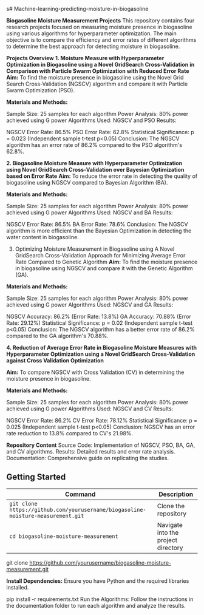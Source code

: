 s# Machine-learning-predicting-moisture-in-biogasoline

**Biogasoline Moisture Measurement Projects**
This repository contains four research projects focused on measuring moisture presence in biogasoline using various algorithms for hyperparameter optimization. The main objective is to compare the efficiency and error rates of different algorithms to determine the best approach for detecting moisture in biogasoline.

**Projects Overview**
**1. Moisture Measure with Hyperparameter Optimization in Biogasoline using a Novel GridSearch Cross-Validation in Comparison with Particle Swarm Optimization with Reduced Error Rate**
**Aim:** To find the moisture presence in biogasoline using the Novel Grid Search Cross-Validation (NGSCV) algorithm and compare it with Particle Swarm Optimization (PSO).

**Materials and Methods:**

Sample Size: 25 samples for each algorithm
Power Analysis: 80% power achieved using G power
Algorithms Used: NGSCV and PSO
Results:

NGSCV Error Rate: 86.5%
PSO Error Rate: 62.8%
Statistical Significance: p = 0.023 (Independent sample t-test p<0.05)
Conclusion: The NGSCV algorithm has an error rate of 86.2% compared to the PSO algorithm's 62.8%.

**2. Biogasoline Moisture Measure with Hyperparameter Optimization using Novel GridSearch Cross-Validation over Bayesian Optimization based on Error Rate**
**Aim:** To reduce the error rate in detecting the quality of biogasoline using NGSCV compared to Bayesian Algorithm (BA).

**Materials and Methods:**

Sample Size: 25 samples for each algorithm
Power Analysis: 80% power achieved using G power
Algorithms Used: NGSCV and BA
Results:

NGSCV Error Rate: 86.5%
BA Error Rate: 78.6%
Conclusion: The NGSCV algorithm is more efficient than the Bayesian Optimization in detecting the water content in biogasoline.

3. Optimizing Moisture Measurement in Biogasoline using A Novel GridSearch Cross-Validation Approach for Minimizing Average Error Rate Compared to Genetic Algorithm
**Aim:** To find the moisture presence in biogasoline using NGSCV and compare it with the Genetic Algorithm (GA).

**Materials and Methods:**

Sample Size: 25 samples for each algorithm
Power Analysis: 80% power achieved using G power
Algorithms Used: NGSCV and GA
Results:

NGSCV Accuracy: 86.2% (Error Rate: 13.8%)
GA Accuracy: 70.88% (Error Rate: 29.12%)
Statistical Significance: p = 0.02 (Independent sample t-test p<0.05)
Conclusion: The NGSCV algorithm has a better error rate of 86.2% compared to the GA algorithm's 70.88%.

**4. Reduction of Average Error Rate in Biogasoline Moisture Measures with Hyperparameter Optimization using a Novel GridSearch Cross-Validation against Cross Validation Optimization**

**Aim:** To compare NGSCV with Cross Validation (CV) in determining the moisture presence in biogasoline.

**Materials and Methods:**

Sample Size: 25 samples for each algorithm
Power Analysis: 80% power achieved using G power
Algorithms Used: NGSCV and CV
Results:

NGSCV Error Rate: 86.2%
CV Error Rate: 78.12%
Statistical Significance: p = 0.025 (Independent sample t-test p<0.05)
Conclusion: NGSCV has an error rate reduction to 13.8% compared to CV's 21.98%.

**Repository Content**
Source Code: Implementation of NGSCV, PSO, BA, GA, and CV algorithms.
Results: Detailed results and error rate analysis.
Documentation: Comprehensive guide on replicating the studies.


## Getting Started

| Command | Description |
|---------|-------------|
| `git clone https://github.com/yourusername/biogasoline-moisture-measurement.git` | Clone the repository |
| `cd biogasoline-moisture-measurement` | Navigate into the project directory |







git clone https://github.com/yourusername/biogasoline-moisture-measurement.git


**Install Dependencies:**
Ensure you have Python and the required libraries installed.

pip install -r requirements.txt
Run the Algorithms:
Follow the instructions in the documentation folder to run each algorithm and analyze the results.
